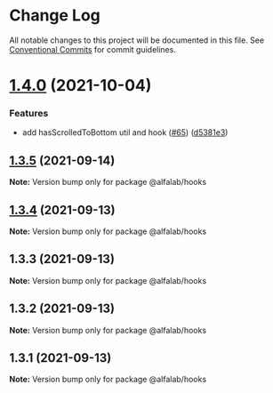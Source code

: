 # Change Log

All notable changes to this project will be documented in this file.
See [Conventional Commits](https://conventionalcommits.org) for commit guidelines.

# [1.4.0](https://github.com/alfa-laboratory/utils/compare/@alfalab/hooks@1.3.5...@alfalab/hooks@1.4.0) (2021-10-04)


### Features

* add hasScrolledToBottom util and hook ([#65](https://github.com/alfa-laboratory/utils/issues/65)) ([d5381e3](https://github.com/alfa-laboratory/utils/commit/d5381e324d57227a8b2df62c5c855ddb0dcf9b65))





## [1.3.5](https://github.com/alfa-laboratory/utils/compare/@alfalab/hooks@1.3.4...@alfalab/hooks@1.3.5) (2021-09-14)

**Note:** Version bump only for package @alfalab/hooks





## [1.3.4](https://github.com/alfa-laboratory/utils/compare/@alfalab/hooks@1.3.2...@alfalab/hooks@1.3.4) (2021-09-13)

**Note:** Version bump only for package @alfalab/hooks





## 1.3.3 (2021-09-13)

**Note:** Version bump only for package @alfalab/hooks





## 1.3.2 (2021-09-13)

**Note:** Version bump only for package @alfalab/hooks





## 1.3.1 (2021-09-13)

**Note:** Version bump only for package @alfalab/hooks
